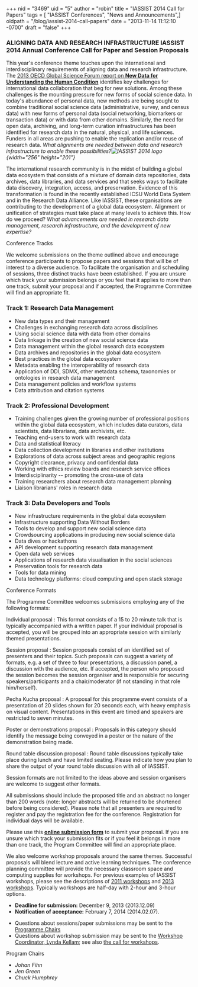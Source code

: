+++
nid = "3469"
uid = "5"
author = "robin"
title = "IASSIST 2014 Call for Papers"
tags = [ "IASSIST Conferences", "News and Announcements",]
oldpath = "/blog/iassist-2014-call-papers"
date = "2013-11-14 11:12:10 -0700"
draft = "false"
+++
### ALIGNING DATA AND RESEARCH INFRASTRUCTURE IASSIST 2014 Annual Conference Call for Paper and Session Proposals

This year's conference theme touches upon the international and
interdisciplinary requirements of aligning data and research
infrastructure. The [2013 OECD Global Science Forum report on **New Data
for Understanding the Human
Condition**](http://www.oecd.org/sti/sci-tech/new-data-for-understanding-the-human-condition.htm)
identifies key challenges for international data collaboration that beg
for new solutions. Among these challenges is the mounting pressure for
new forms of social science data. In today's abundance of personal data,
new methods are being sought to combine traditional social science data
(administrative, survey, and census data) with new forms of personal
data (social networking, biomarkers or transaction data) or with data
from other domains. Similarly, the need for open data, archiving, and
long-term curation infrastructures has been identified for research data
in the natural, physical, and life sciences. Funders in all areas are
pushing to enable the replication and/or reuse of research data. *What
alignments are needed between data and research infrastructure to enable
these
possibilities?![](/img/blog/iassist2014.png "IASSIST 2014 logo"){width="256"
height="201"}*

The international research community is in the midst of building a
global data ecosystem that consists of a mixture of domain data
repositories, data archives, data libraries, and data services and that
seeks ways to facilitate data discovery, integration, access, and
preservation. Evidence of this transformation is found in the recently
established ICSU World Data System and in the Research Data Alliance.
Like IASSIST, these organisations are contributing to the development of
a global data ecosystem. Alignment or unification of strategies must
take place at many levels to achieve this. How do we proceed? *What
advancements are needed in research data management, research
infrastructure, and the development of new expertise?*

Conference Tracks

We welcome submissions on the theme outlined above and encourage
conference participants to propose papers and sessions that will be of
interest to a diverse audience. To facilitate the organisation and
scheduling of sessions, three distinct tracks have been established. If
you are unsure which track your submission belongs or you feel that it
applies to more than one track, submit your proposal and if accepted,
the Programme Committee will find an appropriate fit.

### Track 1: Research Data Management

-   New data types and their management
-   Challenges in exchanging research data across disciplines
-   Using social science data with data from other domains
-   Data linkage in the creation of new social science data
-   Data management within the global research data ecosystem
-   Data archives and repositories in the global data ecosystem
-   Best practices in the global data ecosystem
-   Metadata enabling the interoperability of research data
-   Application of DDI, SDMX, other metadata schema, taxonomies or
    ontologies in research data management
-   Data management policies and workflow systems
-   Data attribution and citation systems

### Track 2: Professional Development

-   Training challenges given the growing number of professional
    positions within the global data ecosystem, which includes data
    curators, data scientists, data librarians, data archivists, etc.
-   Teaching end-users to work with research data
-   Data and statistical literacy
-   Data collection development in libraries and other institutions
-   Explorations of data across subject areas and geographic regions
-   Copyright clearance, privacy and confidential data
-   Working with ethics review boards and research service offices
-   Interdisciplinarity -- promoting the cross-use of data
-   Training researchers about research data management planning
-   Liaison librarians' roles in research data

### Track 3: Data Developers and Tools

-   New infrastructure requirements in the global data ecosystem
-   Infrastructure supporting Data Without Borders
-   Tools to develop and support new social science data
-   Crowdsourcing applications in producing new social science data
-   Data dives or hackathons
-   API development supporting research data management
-   Open data web services
-   Applications of research data visualisation in the social sciences
-   Preservation tools for research data
-   Tools for data mining
-   Data technology platforms: cloud computing and open stack storage

Conference Formats

The Programme Committee welcomes submissions employing any of the
following formats:

Individual proposal
:   This format consists of a 15 to 20 minute talk that is typically
    accompanied with a written paper. If your individual proposal is
    accepted, you will be grouped into an appropriate session with
    similarly themed presentations.

Session proposal
:   Session proposals consist of an identified set of presenters and
    their topics. Such proposals can suggest a variety of formats, e.g.
    a set of three to four presentations, a discussion panel, a
    discussion with the audience, etc. If accepted, the person who
    proposed the session becomes the session organiser and is
    responsible for securing speakers/participants and a chair/moderator
    (if not standing in that role him/herself).

Pecha Kucha proposal
:   A proposal for this programme event consists of a presentation of 20
    slides shown for 20 seconds each, with heavy emphasis on visual
    content. Presentations in this event are timed and speakers are
    restricted to seven minutes.

Poster or demonstrations proposal
:   Proposals in this category should identify the message being
    conveyed in a poster or the nature of the demonstration being made.

Round table discussion proposal
:   Round table discussions typically take place during lunch and have
    limited seating. Please indicate how you plan to share the output of
    your round table discussion with all of IASSIST.

Session formats are not limited to the ideas above and session
organisers are welcome to suggest other formats.

All submissions should include the proposed title and an abstract no
longer than 200 words (note: longer abstracts will be returned to be
shortened before being considered). Please note that all presenters are
required to register and pay the registration fee for the conference.
Registration for individual days will be available.

Please use this **[online submission
form](http://staff.lib.muohio.edu/%7Esekyerk/iassist14/)** to submit
your proposal. If you are unsure which track your submission fits or if
you feel it belongs in more than one track, the Program Committee will
find an appropriate place.

We also welcome workshop proposals around the same themes. Successful
proposals will blend lecture and active learning techniques. The
conference planning committee will provide the necessary classroom space
and computing supplies for workshops. For previous examples of IASSIST
workshops, please see the descriptions of [2011
workshops](http://www.rdl.sfu.ca/IASSIST/index.php/Program/category/tuesday_workshops/)
and [2013 workshops](http://www.iassist2013.org/program/workshops/).
Typically workshops are half-day with 2-hour and 3-hour options.

-   **Deadline for submission:** December 9, 2013 (2013.12.09)
-   **Notification of acceptance:** February 7, 2014 (2014.02.07).

<!-- -->

-   Questions about sessions/paper submissions may be sent to the
    [Programme Chairs](mailto:iassist40@gmail.com)
-   Questions about workshop submission may be sent to the [Workshop
    Coordinator, Lynda Kellam](mailto:lmkellam@uncg.edu); see also [the
    call for
    workshops](http://www.library.yorku.ca/cms/iassist/call-for-papers/call-for-workshops/).

Program Chairs

-   *Johan Fihn*
-   *Jen Green*
-   *Chuck Humphrey*
